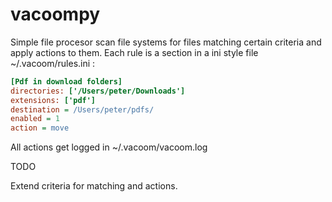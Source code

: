 # vacoompy

Simple file procesor scan file systems for files matching certain criteria and apply actions to them. 
Each rule is  a section in a ini style file ~/.vacoom/rules.ini : 

```ini
[Pdf in download folders]
directories: ['/Users/peter/Downloads']
extensions: ['pdf']
destination = /Users/peter/pdfs/
enabled = 1
action = move
```
All actions get logged in ~/.vacoom/vacoom.log

TODO

Extend criteria for matching and actions. 
